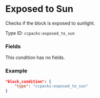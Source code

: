 # Exposed to Sun

Checks if the block is exposed to sunlight.

Type ID: `ccpacks:exposed_to_sun`

### Fields

This condition has no fields.

### Example
```json
"block_condition": {
    "type": "ccpacks:exposed_to_sun"
}
```